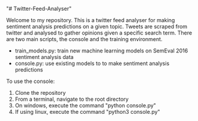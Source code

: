 "# Twitter-Feed-Analyser" 

Welcome to my repository. This is a twitter feed analyser for making sentiment analysis predictions on a given topic. Tweets are scraped from twitter and analysed to gather opinions given a specific search term. There are two main scripts, the console and the training environment.
- train_models.py: train new machine learning models on SemEval 2016 sentiment analysis data
- console.py: use existing models to to make sentiment analysis predictions

To use the console:
1. Clone the repository
2. From a terminal, navigate to the root directory
3. On windows, execute the command "python console.py"
4. If using linux, execute the command "python3 console.py"
